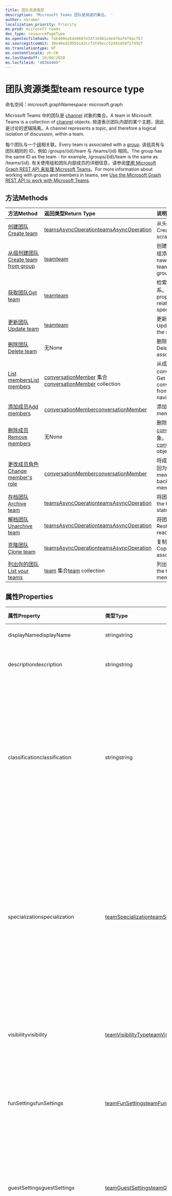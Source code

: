 ```yaml
---
title: 团队资源类型
description: 'Microsoft Teams 团队是频道的集合。 '
author: nkramer
localization_priority: Priority
ms.prod: microsoft-teams
doc_type: resourcePageType
ms.openlocfilehash: 7ab400ea5de668fe34f34981e4ed76af6f4acf67
ms.sourcegitcommit: 39e48ed2d95b142ccf3f40ecc52441458f2745bf
ms.translationtype: HT
ms.contentlocale: zh-CN
ms.lasthandoff: 10/06/2020
ms.locfileid: "48364409"
---
```

# <a name="team-resource-type"></a><span data-ttu-id="92636-103">团队资源类型</span><span class="sxs-lookup"><span data-stu-id="92636-103">team resource type</span></span>

<span data-ttu-id="92636-104">命名空间：microsoft.graph</span><span class="sxs-lookup"><span data-stu-id="92636-104">Namespace: microsoft.graph</span></span>



<span data-ttu-id="92636-105">Microsoft Teams 中的团队是 [channel](channel.md) 对象的集合。</span><span class="sxs-lookup"><span data-stu-id="92636-105">A team in Microsoft Teams is a collection of [channel](channel.md) objects.</span></span>
<span data-ttu-id="92636-106">频道表示团队内部的某个主题，因此是讨论的逻辑隔离。</span><span class="sxs-lookup"><span data-stu-id="92636-106">A channel represents a topic, and therefore a logical isolation of discussion, within a team.</span></span>

<span data-ttu-id="92636-107">每个团队与一个[组](../resources/group.md)相关联。</span><span class="sxs-lookup"><span data-stu-id="92636-107">Every team is associated with a [group](../resources/group.md).</span></span>
<span data-ttu-id="92636-108">该组具有与团队相同的 ID，例如 /groups/{id}/team 与 /teams/{id} 相同。</span><span class="sxs-lookup"><span data-stu-id="92636-108">The group has the same ID as the team - for example, /groups/{id}/team is the same as /teams/{id}.</span></span>
<span data-ttu-id="92636-109">有关使用组和团队内部成员的详细信息，请参阅[使用 Microsoft Graph REST API 来处理 Microsoft Teams](teams-api-overview.md)。</span><span class="sxs-lookup"><span data-stu-id="92636-109">For more information about working with groups and members in teams, see [Use the Microsoft Graph REST API to work with Microsoft Teams](teams-api-overview.md).</span></span>

## <a name="methods"></a><span data-ttu-id="92636-110">方法</span><span class="sxs-lookup"><span data-stu-id="92636-110">Methods</span></span>

| <span data-ttu-id="92636-111">方法</span><span class="sxs-lookup"><span data-stu-id="92636-111">Method</span></span>       | <span data-ttu-id="92636-112">返回类型</span><span class="sxs-lookup"><span data-stu-id="92636-112">Return Type</span></span>  |<span data-ttu-id="92636-113">说明</span><span class="sxs-lookup"><span data-stu-id="92636-113">Description</span></span>|
|:---------------|:--------|:----------|
|[<span data-ttu-id="92636-114">创建团队</span><span class="sxs-lookup"><span data-stu-id="92636-114">Create team</span></span>](../api/team-post.md) | [<span data-ttu-id="92636-115">teamsAsyncOperation</span><span class="sxs-lookup"><span data-stu-id="92636-115">teamsAsyncOperation</span></span>](teamsasyncoperation.md) | <span data-ttu-id="92636-116">从头开始创建团队。</span><span class="sxs-lookup"><span data-stu-id="92636-116">Create a team from scratch.</span></span> |
|[<span data-ttu-id="92636-117">从组创建团队</span><span class="sxs-lookup"><span data-stu-id="92636-117">Create team from group</span></span>](../api/team-put-teams.md) | [<span data-ttu-id="92636-118">team</span><span class="sxs-lookup"><span data-stu-id="92636-118">team</span></span>](team.md) | <span data-ttu-id="92636-119">创建新的团队，或向现有组添加团队。</span><span class="sxs-lookup"><span data-stu-id="92636-119">Create a new team, or add a team to an existing group.</span></span>|
|[<span data-ttu-id="92636-120">获取团队</span><span class="sxs-lookup"><span data-stu-id="92636-120">Get team</span></span>](../api/team-get.md) | [<span data-ttu-id="92636-121">team</span><span class="sxs-lookup"><span data-stu-id="92636-121">team</span></span>](team.md) | <span data-ttu-id="92636-122">检索指定团队的属性和关系。</span><span class="sxs-lookup"><span data-stu-id="92636-122">Retrieve the properties and relationships of the specified team.</span></span>|
|[<span data-ttu-id="92636-123">更新团队</span><span class="sxs-lookup"><span data-stu-id="92636-123">Update team</span></span>](../api/team-update.md) | [<span data-ttu-id="92636-124">team</span><span class="sxs-lookup"><span data-stu-id="92636-124">team</span></span>](team.md) |<span data-ttu-id="92636-125">更新指定团队的属性。</span><span class="sxs-lookup"><span data-stu-id="92636-125">Update the properties of the specified team.</span></span> |
|[<span data-ttu-id="92636-126">删除团队</span><span class="sxs-lookup"><span data-stu-id="92636-126">Delete team</span></span>](/graph/api/group-delete?view=graph-rest-1.0&preserve-view=true) | <span data-ttu-id="92636-127">无</span><span class="sxs-lookup"><span data-stu-id="92636-127">None</span></span> |<span data-ttu-id="92636-128">删除团队及其关联的组。</span><span class="sxs-lookup"><span data-stu-id="92636-128">Delete the team and its associated group.</span></span> |
|[<span data-ttu-id="92636-129">List members</span><span class="sxs-lookup"><span data-stu-id="92636-129">List members</span></span>](../api/team-list-members.md)|<span data-ttu-id="92636-130">[conversationMember](../resources/conversationmember.md) 集合</span><span class="sxs-lookup"><span data-stu-id="92636-130">[conversationMember](../resources/conversationmember.md) collection</span></span>|<span data-ttu-id="92636-131">从成员导航属性中获取 conversationMembers。</span><span class="sxs-lookup"><span data-stu-id="92636-131">Get the conversationMembers from the members navigation property.</span></span>|
|[<span data-ttu-id="92636-132">添加成员</span><span class="sxs-lookup"><span data-stu-id="92636-132">Add members</span></span>](../api/team-post-members.md)|[<span data-ttu-id="92636-133">conversationMember</span><span class="sxs-lookup"><span data-stu-id="92636-133">conversationMember</span></span>](../resources/conversationmember.md)|<span data-ttu-id="92636-134">添加新成员。</span><span class="sxs-lookup"><span data-stu-id="92636-134">Add a new member.</span></span>|
|[<span data-ttu-id="92636-135">删除成员</span><span class="sxs-lookup"><span data-stu-id="92636-135">Remove members</span></span>](../api/team-delete-members.md)|<span data-ttu-id="92636-136">无</span><span class="sxs-lookup"><span data-stu-id="92636-136">None</span></span>|<span data-ttu-id="92636-137">删除 [conversationMember](../resources/conversationmember.md) 对象。</span><span class="sxs-lookup"><span data-stu-id="92636-137">Delete a [conversationMember](../resources/conversationmember.md) object.</span></span>|
|[<span data-ttu-id="92636-138">更改成员角色</span><span class="sxs-lookup"><span data-stu-id="92636-138">Change member's role</span></span>](/graph/api/conversationmember-update?view=graph-rest-beta&tabs=http&preserve-view=true)|[<span data-ttu-id="92636-139">conversationMember</span><span class="sxs-lookup"><span data-stu-id="92636-139">conversationMember</span></span>](../resources/conversationmember.md)|<span data-ttu-id="92636-140">将成员更改为所有者或返回为常规成员。</span><span class="sxs-lookup"><span data-stu-id="92636-140">Change a member to an owner or back to a regular member.</span></span>|
|[<span data-ttu-id="92636-141">存档团队</span><span class="sxs-lookup"><span data-stu-id="92636-141">Archive team</span></span>](../api/team-archive.md) | [<span data-ttu-id="92636-142">teamsAsyncOperation</span><span class="sxs-lookup"><span data-stu-id="92636-142">teamsAsyncOperation</span></span>](../resources/teamsasyncoperation.md) |<span data-ttu-id="92636-143">将团队置于只读状态。</span><span class="sxs-lookup"><span data-stu-id="92636-143">Put the team in a read-only state.</span></span> |
|[<span data-ttu-id="92636-144">解档团队</span><span class="sxs-lookup"><span data-stu-id="92636-144">Unarchive team</span></span>](../api/team-unarchive.md) | [<span data-ttu-id="92636-145">teamsAsyncOperation</span><span class="sxs-lookup"><span data-stu-id="92636-145">teamsAsyncOperation</span></span>](../resources/teamsasyncoperation.md) |<span data-ttu-id="92636-146">将团队还原到读写状态。</span><span class="sxs-lookup"><span data-stu-id="92636-146">Restore the team to a read-write state.</span></span> |
|[<span data-ttu-id="92636-147">克隆团队</span><span class="sxs-lookup"><span data-stu-id="92636-147">Clone team</span></span>](../api/team-clone.md) | [<span data-ttu-id="92636-148">teamsAsyncOperation</span><span class="sxs-lookup"><span data-stu-id="92636-148">teamsAsyncOperation</span></span>](../resources/teamsasyncoperation.md) |<span data-ttu-id="92636-149">复制团队及其关联的组。</span><span class="sxs-lookup"><span data-stu-id="92636-149">Copy the team and its associated group.</span></span> |
|[<span data-ttu-id="92636-150">列出你的团队</span><span class="sxs-lookup"><span data-stu-id="92636-150">List your teams</span></span>](../api/user-list-joinedteams.md) | <span data-ttu-id="92636-151">[team](team.md) 集合</span><span class="sxs-lookup"><span data-stu-id="92636-151">[team](team.md) collection</span></span> | <span data-ttu-id="92636-152">列出你属于的团队。</span><span class="sxs-lookup"><span data-stu-id="92636-152">List the teams you are a member of.</span></span> |

## <a name="properties"></a><span data-ttu-id="92636-153">属性</span><span class="sxs-lookup"><span data-stu-id="92636-153">Properties</span></span>

| <span data-ttu-id="92636-154">属性</span><span class="sxs-lookup"><span data-stu-id="92636-154">Property</span></span> | <span data-ttu-id="92636-155">类型</span><span class="sxs-lookup"><span data-stu-id="92636-155">Type</span></span> | <span data-ttu-id="92636-156">说明</span><span class="sxs-lookup"><span data-stu-id="92636-156">Description</span></span> |
|:---------------|:--------|:----------|
|<span data-ttu-id="92636-157">displayName</span><span class="sxs-lookup"><span data-stu-id="92636-157">displayName</span></span>|<span data-ttu-id="92636-158">string</span><span class="sxs-lookup"><span data-stu-id="92636-158">string</span></span>| <span data-ttu-id="92636-159">团队的名称。</span><span class="sxs-lookup"><span data-stu-id="92636-159">The name of the team.</span></span> |
|<span data-ttu-id="92636-160">description</span><span class="sxs-lookup"><span data-stu-id="92636-160">description</span></span>|<span data-ttu-id="92636-161">string</span><span class="sxs-lookup"><span data-stu-id="92636-161">string</span></span>| <span data-ttu-id="92636-162">组的说明（可选）。</span><span class="sxs-lookup"><span data-stu-id="92636-162">An optional description for the team.</span></span> |
|<span data-ttu-id="92636-163">classification</span><span class="sxs-lookup"><span data-stu-id="92636-163">classification</span></span>|<span data-ttu-id="92636-164">string</span><span class="sxs-lookup"><span data-stu-id="92636-164">string</span></span>| <span data-ttu-id="92636-165">标签（可选）。</span><span class="sxs-lookup"><span data-stu-id="92636-165">An optional label.</span></span> <span data-ttu-id="92636-166">通常说明团队的数据或业务敏感性。</span><span class="sxs-lookup"><span data-stu-id="92636-166">Typically describes the data or business sensitivity of the team.</span></span> <span data-ttu-id="92636-167">必须与租户目录中的一个预配置集匹配。</span><span class="sxs-lookup"><span data-stu-id="92636-167">Must match one of a pre-configured set in the tenant's directory.</span></span> |
|<span data-ttu-id="92636-168">specialization</span><span class="sxs-lookup"><span data-stu-id="92636-168">specialization</span></span>|[<span data-ttu-id="92636-169">teamSpecialization</span><span class="sxs-lookup"><span data-stu-id="92636-169">teamSpecialization</span></span>](teamspecialization.md)| <span data-ttu-id="92636-170">可选。</span><span class="sxs-lookup"><span data-stu-id="92636-170">Optional.</span></span> <span data-ttu-id="92636-171">指示团队是否适用于特定用例。</span><span class="sxs-lookup"><span data-stu-id="92636-171">Indicates whether the team is intended for a particular use case.</span></span>  <span data-ttu-id="92636-172">每个团队专用化都可以访问针对其用例的独特行为和体验。</span><span class="sxs-lookup"><span data-stu-id="92636-172">Each team specialization has access to unique behaviors and experiences targeted to its use case.</span></span> |
|<span data-ttu-id="92636-173">visibility</span><span class="sxs-lookup"><span data-stu-id="92636-173">visibility</span></span>|[<span data-ttu-id="92636-174">teamVisibilityType</span><span class="sxs-lookup"><span data-stu-id="92636-174">teamVisibilityType</span></span>](teamvisibilitytype.md)| <span data-ttu-id="92636-175">组和团队的可见性。</span><span class="sxs-lookup"><span data-stu-id="92636-175">The visibility of the group and team.</span></span> <span data-ttu-id="92636-176">默认值为 Public。</span><span class="sxs-lookup"><span data-stu-id="92636-176">Defaults to Public.</span></span> |
|<span data-ttu-id="92636-177">funSettings</span><span class="sxs-lookup"><span data-stu-id="92636-177">funSettings</span></span>|[<span data-ttu-id="92636-178">teamFunSettings</span><span class="sxs-lookup"><span data-stu-id="92636-178">teamFunSettings</span></span>](teamfunsettings.md) |<span data-ttu-id="92636-179">用于配置团队中 Giphy、成员和贴纸使用情况的设置。</span><span class="sxs-lookup"><span data-stu-id="92636-179">Settings to configure use of Giphy, memes, and stickers in the team.</span></span>|
|<span data-ttu-id="92636-180">guestSettings</span><span class="sxs-lookup"><span data-stu-id="92636-180">guestSettings</span></span>|[<span data-ttu-id="92636-181">teamGuestSettings</span><span class="sxs-lookup"><span data-stu-id="92636-181">teamGuestSettings</span></span>](teamguestsettings.md) |<span data-ttu-id="92636-182">用于配置来宾是否可以在团队中创建、更新或删除频道的设置。</span><span class="sxs-lookup"><span data-stu-id="92636-182">Settings to configure whether guests can create, update, or delete channels in the team.</span></span>|
|<span data-ttu-id="92636-183">internalId</span><span class="sxs-lookup"><span data-stu-id="92636-183">internalId</span></span> | <span data-ttu-id="92636-184">字符串</span><span class="sxs-lookup"><span data-stu-id="92636-184">string</span></span> | <span data-ttu-id="92636-185">已在一些位置（如审核日志/[Office 365 管理活动 API](https://docs.microsoft.com/office/office-365-management-api/office-365-management-activity-api-reference)）使用的团队唯一 ID。</span><span class="sxs-lookup"><span data-stu-id="92636-185">A unique ID for the team that has been used in a few places such as the audit log/[Office 365 Management Activity API](https://docs.microsoft.com/office/office-365-management-api/office-365-management-activity-api-reference).</span></span> |
|<span data-ttu-id="92636-186">isArchived</span><span class="sxs-lookup"><span data-stu-id="92636-186">isArchived</span></span>|<span data-ttu-id="92636-187">Boolean</span><span class="sxs-lookup"><span data-stu-id="92636-187">Boolean</span></span>|<span data-ttu-id="92636-188">此团队是否处于只读模式。</span><span class="sxs-lookup"><span data-stu-id="92636-188">Whether this team is in read-only mode.</span></span> |
|<span data-ttu-id="92636-189">memberSettings</span><span class="sxs-lookup"><span data-stu-id="92636-189">memberSettings</span></span>|[<span data-ttu-id="92636-190">teamMemberSettings</span><span class="sxs-lookup"><span data-stu-id="92636-190">teamMemberSettings</span></span>](teammembersettings.md) |<span data-ttu-id="92636-191">用于配置成员是否可以在团队中执行某些操作（例如，创建频道和添加机器人）的设置。</span><span class="sxs-lookup"><span data-stu-id="92636-191">Settings to configure whether members can perform certain actions, for example, create channels and add bots, in the team.</span></span>|
|<span data-ttu-id="92636-192">messagingSettings</span><span class="sxs-lookup"><span data-stu-id="92636-192">messagingSettings</span></span>|[<span data-ttu-id="92636-193">teamMessagingSettings</span><span class="sxs-lookup"><span data-stu-id="92636-193">teamMessagingSettings</span></span>](teammessagingsettings.md) |<span data-ttu-id="92636-194">用于配置团队中的消息传递和提及的设置。</span><span class="sxs-lookup"><span data-stu-id="92636-194">Settings to configure messaging and mentions in the team.</span></span>|
|<span data-ttu-id="92636-195">webUrl</span><span class="sxs-lookup"><span data-stu-id="92636-195">webUrl</span></span>|<span data-ttu-id="92636-196">string (readonly)</span><span class="sxs-lookup"><span data-stu-id="92636-196">string (readonly)</span></span> | <span data-ttu-id="92636-197">用于转到 Microsoft Teams 客户端中团队的超链接。</span><span class="sxs-lookup"><span data-stu-id="92636-197">A hyperlink that will go to the team in the Microsoft Teams client.</span></span> <span data-ttu-id="92636-198">这是在 Microsoft Teams 客户端中右键单击团队并选择**获取团队链接**时获取的 URL。</span><span class="sxs-lookup"><span data-stu-id="92636-198">This is the URL that you get when you right-click a team in the Microsoft Teams client and select **Get link to team**.</span></span> <span data-ttu-id="92636-199">应将此 URL 视为不透明的 blob，而不对其进行解析。</span><span class="sxs-lookup"><span data-stu-id="92636-199">This URL should be treated as an opaque blob, and not parsed.</span></span> |

## <a name="relationships"></a><span data-ttu-id="92636-200">关系</span><span class="sxs-lookup"><span data-stu-id="92636-200">Relationships</span></span>

| <span data-ttu-id="92636-201">关系</span><span class="sxs-lookup"><span data-stu-id="92636-201">Relationship</span></span> | <span data-ttu-id="92636-202">类型</span><span class="sxs-lookup"><span data-stu-id="92636-202">Type</span></span> | <span data-ttu-id="92636-203">说明</span><span class="sxs-lookup"><span data-stu-id="92636-203">Description</span></span> |
|:---------------|:--------|:----------|
|<span data-ttu-id="92636-204">channels</span><span class="sxs-lookup"><span data-stu-id="92636-204">channels</span></span>|<span data-ttu-id="92636-205">[channel](channel.md) 集合</span><span class="sxs-lookup"><span data-stu-id="92636-205">[channel](channel.md) collection</span></span>|<span data-ttu-id="92636-206">与团队相关的频道和消息的集合。</span><span class="sxs-lookup"><span data-stu-id="92636-206">The collection of channels & messages associated with the team.</span></span>|
|<span data-ttu-id="92636-207">installedApps</span><span class="sxs-lookup"><span data-stu-id="92636-207">installedApps</span></span>|<span data-ttu-id="92636-208">[teamsAppInstallation](teamsappinstallation.md) 集合</span><span class="sxs-lookup"><span data-stu-id="92636-208">[teamsAppInstallation](teamsappinstallation.md) collection</span></span>|<span data-ttu-id="92636-209">此团队中安装的应用。</span><span class="sxs-lookup"><span data-stu-id="92636-209">The apps installed in this team.</span></span>|
|<span data-ttu-id="92636-210">members</span><span class="sxs-lookup"><span data-stu-id="92636-210">members</span></span>|<span data-ttu-id="92636-211">[conversationMember](../resources/conversationmember.md) 集合</span><span class="sxs-lookup"><span data-stu-id="92636-211">[conversationMember](../resources/conversationmember.md) collection</span></span>|<span data-ttu-id="92636-212">团队的成员和所有者。</span><span class="sxs-lookup"><span data-stu-id="92636-212">Members and owners of the team.</span></span>|
|<span data-ttu-id="92636-213">operations</span><span class="sxs-lookup"><span data-stu-id="92636-213">operations</span></span>|<span data-ttu-id="92636-214">[teamsAsyncOperation](teamsasyncoperation.md) 集合</span><span class="sxs-lookup"><span data-stu-id="92636-214">[teamsAsyncOperation](teamsasyncoperation.md) collection</span></span>| <span data-ttu-id="92636-215">在此团队中运行过或正在运行的异步操作。</span><span class="sxs-lookup"><span data-stu-id="92636-215">The async operations that ran or are running on this team.</span></span> | 
|[<span data-ttu-id="92636-216">primaryChannel</span><span class="sxs-lookup"><span data-stu-id="92636-216">primaryChannel</span></span>](../api/team-get-primarychannel.md)|[<span data-ttu-id="92636-217">频道</span><span class="sxs-lookup"><span data-stu-id="92636-217">channel</span></span>](channel.md)| <span data-ttu-id="92636-218">团队的常规频道。</span><span class="sxs-lookup"><span data-stu-id="92636-218">The general channel for the team.</span></span> | 
|<span data-ttu-id="92636-219">schedule</span><span class="sxs-lookup"><span data-stu-id="92636-219">schedule</span></span>|[<span data-ttu-id="92636-220">日程安排</span><span class="sxs-lookup"><span data-stu-id="92636-220">schedule</span></span>](schedule.md)| <span data-ttu-id="92636-221">此团队的排班安排。</span><span class="sxs-lookup"><span data-stu-id="92636-221">The schedule of shifts for this team.</span></span>|
|<span data-ttu-id="92636-222">template</span><span class="sxs-lookup"><span data-stu-id="92636-222">template</span></span>|[<span data-ttu-id="92636-223">teamsTemplate</span><span class="sxs-lookup"><span data-stu-id="92636-223">teamsTemplate</span></span>](teamstemplate.md)| <span data-ttu-id="92636-224">创建此团队时所使用的模板。</span><span class="sxs-lookup"><span data-stu-id="92636-224">The template this team was created from.</span></span> <span data-ttu-id="92636-225">请参阅[可用模板](https://docs.microsoft.com/MicrosoftTeams/get-started-with-teams-templates)。</span><span class="sxs-lookup"><span data-stu-id="92636-225">See [available templates](https://docs.microsoft.com/MicrosoftTeams/get-started-with-teams-templates).</span></span> |

## <a name="json-representation"></a><span data-ttu-id="92636-226">JSON 表示形式</span><span class="sxs-lookup"><span data-stu-id="92636-226">JSON representation</span></span>

<span data-ttu-id="92636-227">下面是资源的 JSON 表示形式。</span><span class="sxs-lookup"><span data-stu-id="92636-227">The following is a JSON representation of the resource.</span></span>

><span data-ttu-id="92636-228">**注意：** 如果团队属于班级类型，则会在团队上应用 **classSettings** 属性。</span><span class="sxs-lookup"><span data-stu-id="92636-228">**Note:** If the team is of type class, a **classSettings** property is applied on the team.</span></span>

<!-- {
  "blockType": "resource",
  "@odata.type": "microsoft.graph.team",
  "baseType": "microsoft.graph.entity"
}-->

```json
{
  "guestSettings": {"@odata.type": "microsoft.graph.teamGuestSettings"},
  "memberSettings": {"@odata.type": "microsoft.graph.teamMemberSettings"},
  "messagingSettings": {"@odata.type": "microsoft.graph.teamMessagingSettings"},
  "funSettings": {"@odata.type": "microsoft.graph.teamFunSettings"},
  "internalId": "string",
  "isArchived": false,
  "webUrl": "string (URL)",
  "classSettings": {"@odata.type": "microsoft.graph.teamClassSettings"}
}
```

<!-- uuid: 8fcb5dbc-d5aa-4681-8e31-b001d5168d79
2015-10-25 14:57:30 UTC -->
<!-- {
  "type": "#page.annotation",
  "description": "team resource",
  "keywords": "",
  "section": "documentation",
  "tocPath": ""
}-->

## <a name="see-also"></a><span data-ttu-id="92636-229">另请参阅</span><span class="sxs-lookup"><span data-stu-id="92636-229">See also</span></span>

- [<span data-ttu-id="92636-230">将 Microsoft Graph API 与 Microsoft Teams 结合使用</span><span class="sxs-lookup"><span data-stu-id="92636-230">Use the Microsoft Graph API to work with Microsoft Teams</span></span>](teams-api-overview.md)
- [<span data-ttu-id="92636-231">创建包含团队的组</span><span class="sxs-lookup"><span data-stu-id="92636-231">Creating a group with a team</span></span>](/graph/teams-create-group-and-team)
- [<span data-ttu-id="92636-232">列出所有团队</span><span class="sxs-lookup"><span data-stu-id="92636-232">List all teams</span></span>](/graph/teams-list-all-teams)

